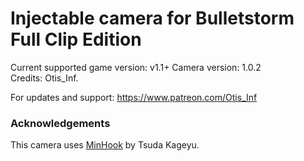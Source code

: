 Injectable camera for Bulletstorm Full Clip Edition
============================

Current supported game version: v1.1+
Camera version: 1.0.2  
Credits: Otis_Inf. 

For updates and support: https://www.patreon.com/Otis_Inf

### Acknowledgements
This camera uses [MinHook](https://github.com/TsudaKageyu/minhook) by Tsuda Kageyu.
